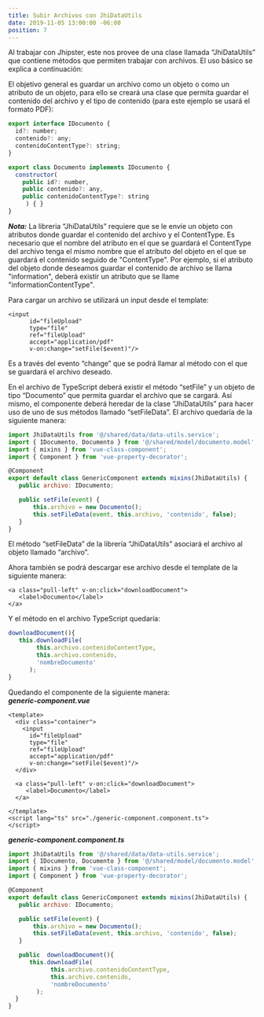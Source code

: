 ```yaml
---
title: Subir Archivos con JhiDataUtils
date: 2019-11-05 13:00:00 -06:00
position: 7
---
```


Al trabajar con Jhipster, este nos provee de una clase llamada “JhiDataUtils” que contiene métodos que permiten trabajar con archivos. El uso básico se explica a continuación:  
  

El objetivo general es guardar un archivo como un objeto o como un atributo de un objeto, para ello se creará una clase que permita guardar el contenido del archivo y el tipo de contenido (para este ejemplo se usará el formato PDF):  
  
```javascript  
export interface IDocumento {
  id?: number; 
  contenido?: any; 
  contenidoContentType?: string; 
}

export class Documento implements IDocumento {
  constructor(
    public id?: number, 
    public contenido?: any,
    public contenidoContentType?: string
     ) { }
}
```   
***Nota:*** La libreria “JhiDataUtils” requiere que se le envíe un objeto con atributos donde guardar el contenido del archivo y el ContentType. Es necesario que el nombre del atributo en el que se guardará el ContentType del archivo tenga el mismo nombre que el atributo del objeto en el que se guardará el contenido seguido de "ContentType". Por ejemplo, si el atributo del objeto donde deseamos guardar el contenido de archivo se llama "information", deberá existir un atributo que se llame "informationContentType".  


Para cargar un archivo se utilizará un input desde el template:  
```vue
<input
      id="fileUpload"
      type="file"
      ref="fileUpload"
      accept="application/pdf"
      v-on:change="setFile($event)"/>

```  
Es a través del evento “change” que se podrá llamar al método con el que se guardará el archivo deseado.  
  
En el archivo de TypeScript deberá existir el método “setFile” y un objeto de tipo “Documento” que permita guardar el archivo que se cargará. Así mismo, el componente deberá heredar de la clase “JhiDataUtils” para hacer uso de uno de sus métodos llamado “setFileData”. El archivo quedaría de la siguiente manera:  
  
```javascript  
import JhiDataUtils from '@/shared/data/data-utils.service';
import { IDocumento, Documento } from '@/shared/model/documento.model';
import { mixins } from 'vue-class-component';
import { Component } from 'vue-property-decorator';

@Component
export default class GenericComponent extends mixins(JhiDataUtils) {
   public archivo: IDocumento;

   public setFile(event) {
       this.archivo = new Documento();
       this.setFileData(event, this.archivo, 'contenido', false);
   }
}

```  
  
El método “setFileData” de la librería “JhiDataUtils” asociará el archivo al objeto llamado “archivo”.  

Ahora también se podrá descargar ese archivo desde el template de la siguiente manera:  
```vue
<a class="pull-left" v-on:click="downloadDocument">
   <label>Documento</label>
</a>
```  
Y el método en el archivo TypeScript quedaría:  

```javascript
downloadDocument(){
   this.downloadFile(
        this.archivo.contenidoContentType,
        this.archivo.contenido,
        'nombreDocumento'
      );
}
```  
Quedando el componente de la siguiente manera:  
***generic-component.vue***  
```vue
<template>
  <div class="container">
    <input
      id="fileUpload"
      type="file"
      ref="fileUpload"
      accept="application/pdf"
      v-on:change="setFile($event)"/>
  </div>

  <a class="pull-left" v-on:click="downloadDocument">
     <label>Documento</label>
  </a>

</template>
<script lang="ts" src="./generic-component.component.ts">
</script>
```  
***generic-component.component.ts***  
```javascript  
import JhiDataUtils from '@/shared/data/data-utils.service';
import { IDocumento, Documento } from '@/shared/model/documento.model';
import { mixins } from 'vue-class-component';
import { Component } from 'vue-property-decorator';

@Component
export default class GenericComponent extends mixins(JhiDataUtils) {
   public archivo: IDocumento;

   public setFile(event) {
       this.archivo = new Documento();
       this.setFileData(event, this.archivo, 'contenido', false);
   }

   public  downloadDocument(){
      this.downloadFile( 	
            this.archivo.contenidoContentType, 
            this.archivo.contenido, 
            'nombreDocumento'
        );
  }
}
``` 




